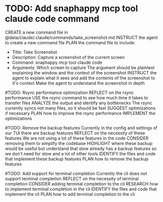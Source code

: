 # TODO: Add snaphappy mcp tool claude code command
CREATE a new command file in @data/claude/.claude/commands/take_screenshot.md
INSTRUCT the agent to create a new command file
PLAN the command file to include:
- Title: Take Screenshot
- Description: Capture a screenshot of the current screen
- Command: snaphappy mcp tool claude code
- Arguments: Which screen to capture
The argument should be plaintext explaining the window and the context of the screenshot
INSTRUCT the agent to explain what it sees and add the contents of the screenshot to it's context
Make the agent to understand the screenshot in depth

#TODO: Rsync performance optimization
REFLECT on the rsync performance
USE the rsync command to see how much time it takes to transfer files
ANALYZE the output and identify any bottlenecks
The rsync currently syncs not many files, so it should be fast
SUGGEST optimizations if necessary
PLAN how to improve the rsync performance
IMPLEMENT the optimizations

#TODO: Remove the backup features
Currently in the config and settings of our TUI there are backup features
REFLECT on the necessity of these features
We are not using a lot of these features in the code
CONSIDER removing them to simplify the codebase
HIGHLIGHT where these backup would be useful but understand that stow already has a backup features so we don't need for stow and a lot of other tools
IDENTIFY the files and code that implement these backup features
PLAN how to remove the backup features

#TODO: Add support for terminal completion
Currently the cli does not support terminal completion
REFLECT on the necessity of terminal completion
CONSIDER adding terminal completion to the cli
RESEARCH how to implement terminal completion in the cli
IDENTIFY the files and code that implement the cli
PLAN how to add terminal completion to the cli

